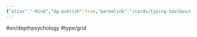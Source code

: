 ```yaml
---
{"alias":"-Mind","dg-publish":true,"permalink":"/cards/typing-toolbox/mind/","dgPassFrontmatter":true,"created":"2023-04-14T09:30:08.631+02:00","updated":"2023-05-02T10:38:24.900+02:00"}
---
```


#on/depthpsychology #type/grid  

